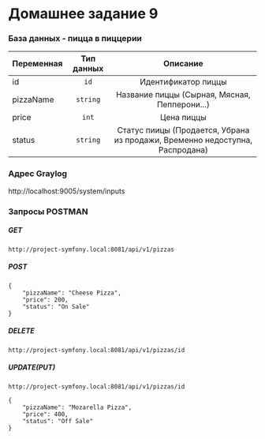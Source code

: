 # Домашнее задание 9
### База данных - пицца в пиццерии

| Переменная | Тип данных | Описание |
| ---------- |:----------:|:--------:|
| id         | `id`       | Идентификатор пиццы |
| pizzaName  | `string`   | Название пиццы (Сырная, Мясная, Пепперони...) |
| price      | `int`      | Цена пиццы |
| status     | `string`   | Статус пиицы (Продается, Убрана из продажи, Временно недоступна, Распродана)|

### Адрес Graylog 
http://localhost:9005/system/inputs

### Запросы POSTMAN

##### GET
```http://project-symfony.local:8081/api/v1/pizzas```

##### POST
```
{
    "pizzaName": "Cheese Pizza",
    "price": 200,
    "status": "On Sale"
}
```

##### DELETE
```http://project-symfony.local:8081/api/v1/pizzas/id```

##### UPDATE(PUT)
```http://project-symfony.local:8081/api/v1/pizzas/id```
```
{
    "pizzaName": "Mozarella Pizza",
    "price": 400,
    "status": "Off Sale"
}
```